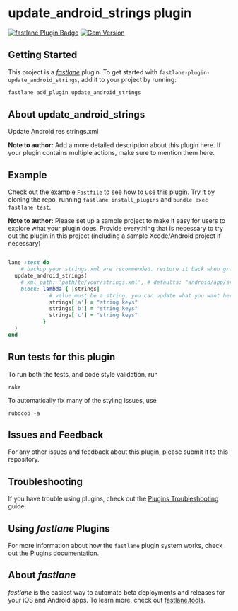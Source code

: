 # update_android_strings plugin

[![fastlane Plugin Badge](https://rawcdn.githack.com/fastlane/fastlane/master/fastlane/assets/plugin-badge.svg)](https://rubygems.org/gems/fastlane-plugin-update_android_strings)
[![Gem Version](https://badge.fury.io/rb/fastlane-plugin-update_android_strings.svg)](https://badge.fury.io/rb/fastlane-plugin-update_android_strings)
## Getting Started

This project is a [_fastlane_](https://github.com/fastlane/fastlane) plugin. To get started with `fastlane-plugin-update_android_strings`, add it to your project by running:

```bash
fastlane add_plugin update_android_strings
```

## About update_android_strings

Update Android res strings.xml

**Note to author:** Add a more detailed description about this plugin here. If your plugin contains multiple actions, make sure to mention them here.

## Example

Check out the [example `Fastfile`](fastlane/Fastfile) to see how to use this plugin. Try it by cloning the repo, running `fastlane install_plugins` and `bundle exec fastlane test`.

**Note to author:** Please set up a sample project to make it easy for users to explore what your plugin does. Provide everything that is necessary to try out the plugin in this project (including a sample Xcode/Android project if necessary)
```ruby

lane :test do
	# backup your strings.xml are recommended. restore it back when gradle build success.
  update_android_strings(
    # xml_path: 'path/to/your/strings.xml', # defaults: "android/app/src/main/res/values/strings.xml"
    block: lambda { |strings|
			 # value must be a string, you can update what you want here.
             strings['a'] = "string keys"
             strings['b'] = "string keys"
             strings['c'] = "string keys"
           }
  )
end


```
## Run tests for this plugin

To run both the tests, and code style validation, run

```
rake
```

To automatically fix many of the styling issues, use
```
rubocop -a
```

## Issues and Feedback

For any other issues and feedback about this plugin, please submit it to this repository.

## Troubleshooting

If you have trouble using plugins, check out the [Plugins Troubleshooting](https://docs.fastlane.tools/plugins/plugins-troubleshooting/) guide.

## Using _fastlane_ Plugins

For more information about how the `fastlane` plugin system works, check out the [Plugins documentation](https://docs.fastlane.tools/plugins/create-plugin/).

## About _fastlane_

_fastlane_ is the easiest way to automate beta deployments and releases for your iOS and Android apps. To learn more, check out [fastlane.tools](https://fastlane.tools).
